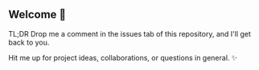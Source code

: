 ## Welcome 🎉

TL;DR Drop me a comment in the issues tab of this repository, and I'll get back to you.

Hit me up for project ideas, collaborations, or questions in general. ✨
